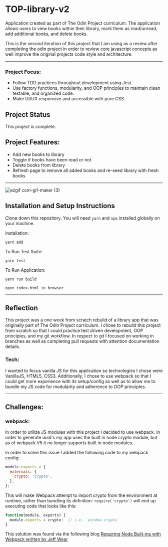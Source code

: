 # TOP-library-v2

Application created as part of The Odin Project curriculum. The application
allows users to view books within their library, mark them as read/unread, add additional books, and delete books.

This is the second iteration of this project that I am using as a review after completing the odin project in order to review core javascript concepts as well
improve the original projects code style and architecture.

---

### Project Focus:

- Follow TDD practices throughout development using Jest.
- Use factory functions, modularity, and OOP principles to maintain clean
  testable, and organized code.
- Make UI/UX responsive and accessible with pure CSS.

## Project Status

This project is complete.

## Project Features:

- Add new books to library
- Toggle if books have been read or not
- Delete books from library
- Refresh page to remove all added books and re-seed library with fresh books

---
<!-- ## Project Screen Shot(s) -->
![ezgif com-gif-maker (3)](https://user-images.githubusercontent.com/49503056/183129211-666b3a01-b01b-4e2b-acbd-5461646b199a.gif)


## Installation and Setup Instructions

Clone down this repository. You will need `yarn` and `npm` installed globally on your machine.

Installation:

`yarn add`

To Run Test Suite:

`yarn test`

To Run Application:

`yarn run build`

`open index.html in browser`

---

## Reflection

This project was a one week from scratch rebuild of a library app that was
originally part of The Odin Project curriculum. I chose to rebuild this project
from scratch so that I could practice test driven development, OOP principles, and my git workflow.
In respect to git I focused on working in branches as well as completing pull
requests with attention documentation details.

### Tech:

I wanted to focus vanilla JS for this application so technologies I chose were VanillaJS, HTML5, CSS3. Additionally, I chose to use webpack so that I could get more experience with its setup/config as well as to allow me to
bundle my JS code for modularity and adherence to OOP principles.

---

## Challenges:

### webpack:

In order to utilize JS modules with this project I decided to use webpack. In order to generate uuid's my app uses the built in node crypto module, but as of webpack V5 it no longer
supports built in node modules.

In order to solve this issue I added the following code to my webpack config:

```javascript
module.exports = {
  externals: {
    crypto: 'crypto',
  },
};
```

This will make Webpack attempt to import crypto from the environment at runtime, rather than bundling its definition: `require('crypto')` will end up executing code that looks like this:

```javascript
function(module, exports) {
  module.exports = crypto;  // i.e. `window.crypto`
}
```

This solution was found via the following blog [Requiring Node Built-ins with Webpack written by
Jeff Wear](https://www.mixmax.com/engineering/requiring-node-builtins-with-webpack)

<!-- ## Reflection

- What was the context for this project? (ie: was this a side project? was this for Turing? was this for an experiment?)
- What did you set out to build?
- Why was this project challenging and therefore a really good learning experience?

- What tools did you use to implement this project?
  - This might seem obvious because you are IN this codebase, but to all other humans now is the time to talk about why you chose webpack instead of create react app, or D3, or vanilla JS instead of a framework etc. Brag about your choices and justify them here.

#### Example:

This was a 3 week long project built during my third module at Turing School of Software and Design. Project goals included using technologies learned up until this point and familiarizing myself with documentation for new features.

Originally I wanted to build an application that allowed users to pull data from the Twitter API based on what they were interested in, such as 'most tagged users'. I started this process by using the `create-react-app` boilerplate, then adding `react-router-4.0` and `redux`.

One of the main challenges I ran into was Authentication. This lead me to spend a few days on a research spike into OAuth, Auth0, and two-factor authentication using Firebase or other third parties. Due to project time constraints, I had to table authentication and focus more on data visualization from parts of the API that weren't restricted to authenticated users.

At the end of the day, the technologies implemented in this project are React, React-Router 4.0, Redux, LoDash, D3, and a significant amount of VanillaJS, JSX, and CSS. I chose to use the `create-react-app` boilerplate to minimize initial setup and invest more time in diving into weird technological rabbit holes. In the next iteration I plan on handrolling a `webpack.config.js` file to more fully understand the build process. -->
